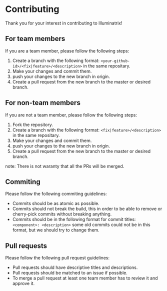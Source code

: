 Contributing
============

Thank you for your interest in contributing to Illuminatrix!

For team members
----------------

If you are a team member, please follow the following steps:

1. Create a branch with the following format: `<your-github-id>/<fix|feature>/<description>` in the same repositary.
2. Make your changes and commit them.
3. push your changes to the new branch in origin.
4. Create a pull request from the new branch to the master or desired branch.

For non-team members
--------------------

If you are not a team member, please follow the following steps:

1. Fork the repository.
2. Create a branch with the following format: `<fix|feature>/<description>` in the same repositary.
3. Make your changes and commit them.
4. push your changes to the new branch in origin.
5. Create a pull request from the new branch to the master or desired branch.

note: There is not waranty that all the PRs will be merged.

Commiting
---------

Please follow the following commiting guidelines:

* Commits should be as atomic as possible.
* Commits should not break the build, this in order to be able to remove or cherry-pick commits
  without breaking anything.
* Commits should be in the following format for commit titles: `<component>: <description>`
  some old commits could not be in this format, but we should try to change them.

Pull requests
-------------

Please follow the following pull request guidelines:

* Pull requests should have descriptive titles and descriptions.
* Pull requests should be matched to an issue if possible.
* To merge a pull request at least one team member has to review it and approve it.
